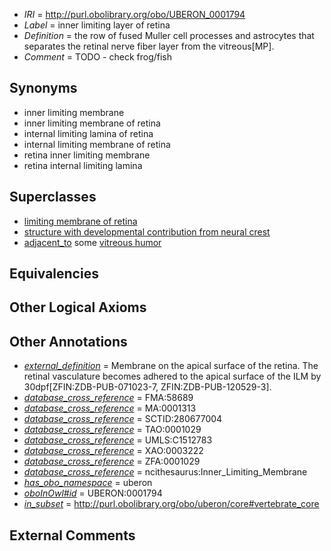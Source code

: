  * *IRI* = http://purl.obolibrary.org/obo/UBERON_0001794
 * *Label* = inner limiting layer of retina
 * *Definition* = the row of fused Muller cell processes and astrocytes that separates the retinal nerve fiber layer from the vitreous[MP].
 * *Comment* = TODO - check frog/fish

## Synonyms

 * inner limiting membrane
 * inner limiting membrane of retina
 * internal limiting lamina of retina
 * internal limiting membrane of retina
 * retina inner limiting membrane
 * retina internal limiting lamina

## Superclasses

 * [limiting membrane of retina](../../UBERON/19/UBERON_0007619.md)
 * [structure with developmental contribution from neural crest](../../UBERON/14/UBERON_0010314.md)
 * [adjacent_to](../../RO/20/RO_0002220.md) some [vitreous humor](../../UBERON/97/UBERON_0001797.md)

## Equivalencies


## Other Logical Axioms


## Other Annotations

 * *[external_definition](../../UBPROP/01/UBPROP_0000001.md)* = Membrane on the apical surface of the retina.  The retinal vasculature becomes adhered to the apical surface of the ILM by 30dpf[ZFIN:ZDB-PUB-071023-7, ZFIN:ZDB-PUB-120529-3].
 * *[database_cross_reference](../../ef/oboInOwl#hasDbXref.md)* = FMA:58689
 * *[database_cross_reference](../../ef/oboInOwl#hasDbXref.md)* = MA:0001313
 * *[database_cross_reference](../../ef/oboInOwl#hasDbXref.md)* = SCTID:280677004
 * *[database_cross_reference](../../ef/oboInOwl#hasDbXref.md)* = TAO:0001029
 * *[database_cross_reference](../../ef/oboInOwl#hasDbXref.md)* = UMLS:C1512783
 * *[database_cross_reference](../../ef/oboInOwl#hasDbXref.md)* = XAO:0003222
 * *[database_cross_reference](../../ef/oboInOwl#hasDbXref.md)* = ZFA:0001029
 * *[database_cross_reference](../../ef/oboInOwl#hasDbXref.md)* = ncithesaurus:Inner_Limiting_Membrane
 * *[has_obo_namespace](../../ce/oboInOwl#hasOBONamespace.md)* = uberon
 * *[oboInOwl#id](../../id/oboInOwl#id.md)* = UBERON:0001794
 * *[in_subset](../../et/oboInOwl#inSubset.md)* = http://purl.obolibrary.org/obo/uberon/core#vertebrate_core

## External Comments


